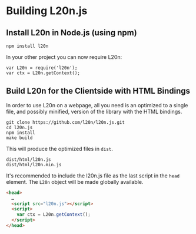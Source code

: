 Building L20n.js
================

Install L20n in Node.js (using npm)
-----------------------------------

    npm install l20n

In your other project you can now require L20n:

    var L20n = require('l20n');
    var ctx = L20n.getContext();


Build L20n for the Clientside with HTML Bindings
------------------------------------------------

In order to use L20n on a webpage, all you need is an optimized to a single 
file, and possibly minified, version of the library with the HTML bindings.

    git clone https://github.com/l20n/l20n.js.git
    cd l20n.js
    npm install
    make build

This will produce the optimized files in `dist`.

    dist/html/l20n.js
    dist/html/l20n.min.js

It's recommended to include the l20n.js file as the last script in the `head` 
element.  The `L20n` object will be made globally available.

```html
<head>
  …
  <script src="l20n.js"></script>
  <script>
    var ctx = L20n.getContext();
  </script>
</head>
```
